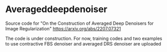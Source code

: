 # Averageddeepdenoiser
Source code for "On the Construction of Averaged Deep Denoisers for Image Regularization" https://arxiv.org/abs/2207.07321

The code is under construction. For now, training codes and two examples to use contractive FBS denoiser and averaged DRS denoiser are uploaded
